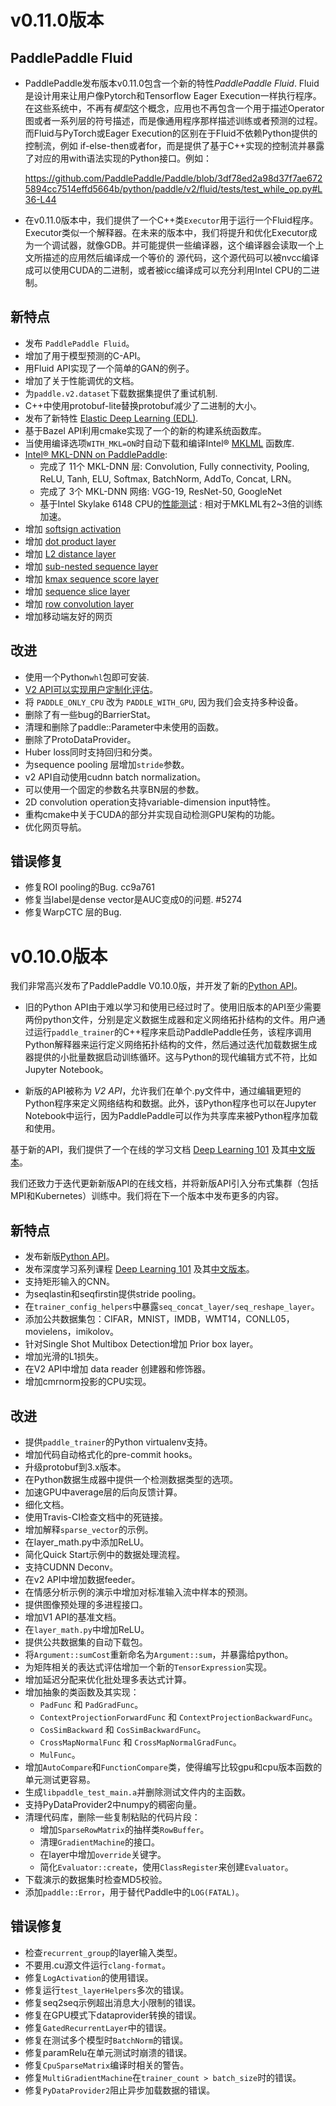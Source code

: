 # v0.11.0版本

## PaddlePaddle Fluid

- PaddlePaddle发布版本v0.11.0包含一个新的特性*PaddlePaddle Fluid*. Fluid 是设计用来让用户像Pytorch和Tensorflow Eager Execution一样执行程序。在这些系统中，不再有*模型*这个概念，应用也不再包含一个用于描述Operator图或者一系列层的符号描述，而是像通用程序那样描述训练或者预测的过程。而Fluid与PyTorch或Eager Execution的区别在于Fluid不依赖Python提供的控制流，例如 if-else-then或者for，而是提供了基于C++实现的控制流并暴露了对应的用with语法实现的Python接口。例如：

  https://github.com/PaddlePaddle/Paddle/blob/3df78ed2a98d37f7ae6725894cc7514effd5664b/python/paddle/v2/fluid/tests/test_while_op.py#L36-L44

- 在v0.11.0版本中，我们提供了一个C++类`Executor`用于运行一个Fluid程序。Executor类似一个解释器。在未来的版本中，我们将提升和优化Executor成为一个调试器，就像GDB。并可能提供一些编译器，这个编译器会读取一个上文所描述的应用然后编译成一个等价的
源代码，这个源代码可以被nvcc编译成可以使用CUDA的二进制，或者被icc编译成可以充分利用Intel CPU的二进制。


## 新特点

* 发布 `PaddlePaddle Fluid`。
* 增加了用于模型预测的C-API。
* 用Fluid API实现了一个简单的GAN的例子。
* 增加了关于性能调优的文档。
* 为`paddle.v2.dataset`下载数据集提供了重试机制.
* C++中使用protobuf-lite替换protobuf减少了二进制的大小。
* 发布了新特性 [Elastic Deep Learning (EDL)](https://github.com/PaddlePaddle/cloud/tree/develop/doc/autoscale/experiment).
* 基于Bazel API利用cmake实现了一个的新的构建系统函数库。
* 当使用编译选项`WITH_MKL=ON`时自动下载和编译Intel® [MKLML](https://github.com/01org/mkl-dnn/releases/download/v0.11/mklml_lnx_2018.0.1.20171007.tgz) 函数库.
* [Intel® MKL-DNN on PaddlePaddle](https://github.com/PaddlePaddle/Paddle/tree/develop/doc/design/mkldnn):
  - 完成了 11个 MKL-DNN 层: Convolution, Fully connectivity, Pooling, ReLU, Tanh, ELU, Softmax, BatchNorm, AddTo, Concat, LRN。
  - 完成了 3个 MKL-DNN 网络: VGG-19, ResNet-50, GoogleNet
  - 基于Intel Skylake 6148 CPU的[性能测试](https://github.com/PaddlePaddle/Paddle/blob/develop/benchmark/IntelOptimizedPaddle.md) : 相对于MKLML有2~3倍的训练加速。
* 增加 [softsign activation](http://www.paddlepaddle.org/docs/develop/documentation/zh/api/v2/config/activation.html#softsign)
* 增加 [dot product layer](http://www.paddlepaddle.org/docs/develop/documentation/zh/api/v2/config/layer.html#dot-prod)
* 增加 [L2 distance layer](http://www.paddlepaddle.org/docs/develop/documentation/zh/api/v2/config/layer.html#l2-distance)
* 增加 [sub-nested sequence layer](http://www.paddlepaddle.org/docs/develop/documentation/zh/api/v2/config/layer.html#sub-nested-seq)
* 增加 [kmax sequence score layer](http://www.paddlepaddle.org/docs/develop/documentation/zh/api/v2/config/layer.html#kmax-sequence-score)
* 增加 [sequence slice layer](http://www.paddlepaddle.org/docs/develop/documentation/zh/api/v2/config/layer.html#seq-slice)
* 增加 [row convolution layer](http://www.paddlepaddle.org/docs/develop/documentation/zh/api/v2/config/layer.html#row-conv)
* 增加移动端友好的网页

## 改进

* 使用一个Python`whl`包即可安装.
* [V2 API可以实现用户定制化评估](https://github.com/PaddlePaddle/models/tree/develop/ltr#训练过程中输出自定义评估指标)。
* 将 `PADDLE_ONLY_CPU` 改为 `PADDLE_WITH_GPU`, 因为我们会支持多种设备。
* 删除了有一些bug的BarrierStat。
* 清理和删除了paddle::Parameter中未使用的函数。
* 删除了ProtoDataProvider。
* Huber loss同时支持回归和分类。
* 为sequence pooling 层增加`stride`参数。
* v2 API自动使用cudnn batch normalization。
* 可以使用一个固定的参数名共享BN层的参数。
* 2D convolution operation支持variable-dimension input特性。
* 重构cmake中关于CUDA的部分并实现自动检测GPU架构的功能。
* 优化网页导航。

## 错误修复

* 修复ROI pooling的Bug. cc9a761
* 修复当label是dense vector是AUC变成0的问题. #5274
* 修复WarpCTC 层的Bug.


# v0.10.0版本

我们非常高兴发布了PaddlePaddle V0.10.0版，并开发了新的[Python API](http://research.baidu.com/paddlepaddles-new-api-simplifies-deep-learning-programs/)。

- 旧的Python API由于难以学习和使用已经过时了。使用旧版本的API至少需要两份python文件，分别是定义数据生成器和定义网络拓扑结构的文件。用户通过运行`paddle_trainer`的C++程序来启动PaddlePaddle任务，该程序调用Python解释器来运行定义网络拓扑结构的文件，然后通过迭代加载数据生成器提供的小批量数据启动训练循环。这与Python的现代编辑方式不符，比如Jupyter Notebook。

- 新版的API被称为 *V2 API*，允许我们在单个.py文件中，通过编辑更短的Python程序来定义网络结构和数据。此外，该Python程序也可以在Jupyter Notebook中运行，因为PaddlePaddle可以作为共享库来被Python程序加载和使用。

基于新的API，我们提供了一个在线的学习文档 [Deep Learning 101](http://book.paddlepaddle.org/index.en.html) 及其[中文版本](http://book.paddlepaddle.org/)。

我们还致力于迭代更新新版API的在线文档，并将新版API引入分布式集群（包括MPI和Kubernetes）训练中。我们将在下一个版本中发布更多的内容。

## 新特点

* 发布新版[Python API](http://research.baidu.com/paddlepaddles-new-api-simplifies-deep-learning-programs/)。
* 发布深度学习系列课程 [Deep Learning 101](http://book.paddlepaddle.org/index.en.html) 及其[中文版本](http://book.paddlepaddle.org/)。
* 支持矩形输入的CNN。
* 为seqlastin和seqfirstin提供stride pooling。
* 在`trainer_config_helpers`中暴露`seq_concat_layer/seq_reshape_layer`。
* 添加公共数据集包：CIFAR，MNIST，IMDB，WMT14，CONLL05，movielens，imikolov。
* 针对Single Shot Multibox Detection增加 Prior box layer。
* 增加光滑的L1损失。
* 在V2 API中增加 data reader 创建器和修饰器。
* 增加cmrnorm投影的CPU实现。


## 改进

* 提供`paddle_trainer`的Python virtualenv支持。
* 增加代码自动格式化的pre-commit hooks。
* 升级protobuf到3.x版本。
* 在Python数据生成器中提供一个检测数据类型的选项。
* 加速GPU中average层的后向反馈计算。
* 细化文档。
* 使用Travis-CI检查文档中的死链接。
* 增加解释`sparse_vector`的示例。
* 在layer_math.py中添加ReLU。
* 简化Quick Start示例中的数据处理流程。
* 支持CUDNN Deconv。
* 在v2 API中增加数据feeder。
* 在情感分析示例的演示中增加对标准输入流中样本的预测。
* 提供图像预处理的多进程接口。
* 增加V1 API的基准文档。
* 在`layer_math.py`中增加ReLU。
* 提供公共数据集的自动下载包。
* 将`Argument::sumCost`重新命名为`Argument::sum`，并暴露给python。
* 为矩阵相关的表达式评估增加一个新的`TensorExpression`实现。
* 增加延迟分配来优化批处理多表达式计算。
* 增加抽象的类函数及其实现：
  * `PadFunc` 和 `PadGradFunc`。
  * `ContextProjectionForwardFunc` 和 `ContextProjectionBackwardFunc`。
  * `CosSimBackward` 和 `CosSimBackwardFunc`。
  * `CrossMapNormalFunc` 和 `CrossMapNormalGradFunc`。
  * `MulFunc`。
* 增加`AutoCompare`和`FunctionCompare`类，使得编写比较gpu和cpu版本函数的单元测试更容易。
* 生成`libpaddle_test_main.a`并删除测试文件内的主函数。
* 支持PyDataProvider2中numpy的稠密向量。
* 清理代码库，删除一些复制粘贴的代码片段：
  * 增加`SparseRowMatrix`的抽样类`RowBuffer`。
  * 清理`GradientMachine`的接口。
  * 在layer中增加`override`关键字。
  * 简化`Evaluator::create`，使用`ClassRegister`来创建`Evaluator`。
* 下载演示的数据集时检查MD5校验。
* 添加`paddle::Error`，用于替代Paddle中的`LOG(FATAL)`。


## 错误修复

* 检查`recurrent_group`的layer输入类型。
* 不要用.cu源文件运行`clang-format`。
* 修复`LogActivation`的使用错误。
* 修复运行`test_layerHelpers`多次的错误。
* 修复seq2seq示例超出消息大小限制的错误。
* 修复在GPU模式下dataprovider转换的错误。
* 修复`GatedRecurrentLayer`中的错误。
* 修复在测试多个模型时`BatchNorm`的错误。
* 修复paramRelu在单元测试时崩溃的错误。
* 修复`CpuSparseMatrix`编译时相关的警告。
* 修复`MultiGradientMachine`在`trainer_count > batch_size`时的错误。
* 修复`PyDataProvider2`阻止异步加载数据的错误。
